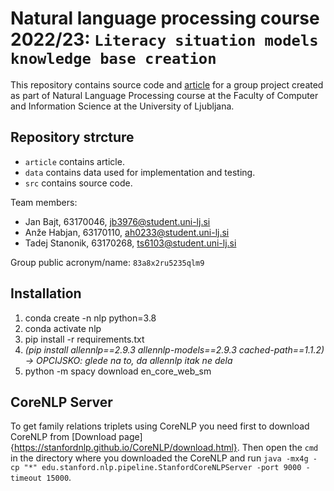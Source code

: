 # Natural language processing course 2022/23: `Literacy situation models knowledge base creation`

This repository contains source code and [article](/article/Literacy_situation_models_knowledge_base_creation.pdf) for a group project created as part of Natural Language Processing course at the Faculty of Computer and Information Science at the University of Ljubljana.

## Repository strcture

-   `article` contains article.
-   `data` contains data used for implementation and testing.
-   `src` contains source code.

Team members:

-   Jan Bajt, 63170046, jb3976@student.uni-lj.si
-   Anže Habjan, 63170110, ah0233@student.uni-lj.si
-   Tadej Stanonik, 63170268, ts6103@student.uni-lj.si

Group public acronym/name: `83a8x2ru5235qlm9`

## Installation
1. conda create -n nlp python=3.8
2. conda activate nlp
3. pip install -r requirements.txt
4. <em>(pip install allennlp==2.9.3 allennlp-models==2.9.3 cached-path==1.1.2) &#8594; OPCIJSKO: glede na to, da allennlp itak ne dela</em>
5. python -m spacy download en_core_web_sm

## CoreNLP Server
To get family relations triplets using CoreNLP you need first to download CoreNLP from [Download page]{https://stanfordnlp.github.io/CoreNLP/download.html}.
Then open the `cmd` in the directory where you downloaded the CoreNLP and run `java -mx4g -cp "*" edu.stanford.nlp.pipeline.StanfordCoreNLPServer -port 9000 -timeout 15000`.
